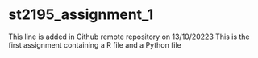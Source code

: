# st2195_assignment_1

This line is added in Github remote repository on 13/10/20223
This is the first assignment containing a R file and a Python file 
